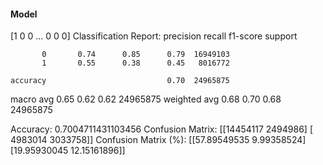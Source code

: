 #### Model
[1 0 0 ... 0 0 0]
Classification Report:
              precision    recall  f1-score   support

           0       0.74      0.85      0.79  16949103
           1       0.55      0.38      0.45   8016772

    accuracy                           0.70  24965875
   macro avg       0.65      0.62      0.62  24965875
weighted avg       0.68      0.70      0.68  24965875

Accuracy: 0.7004711431103456
Confusion Matrix:
[[14454117  2494986]
 [ 4983014  3033758]]
Confusion Matrix (%):
[[57.89549535  9.99358524]
 [19.95930045 12.15161896]]
